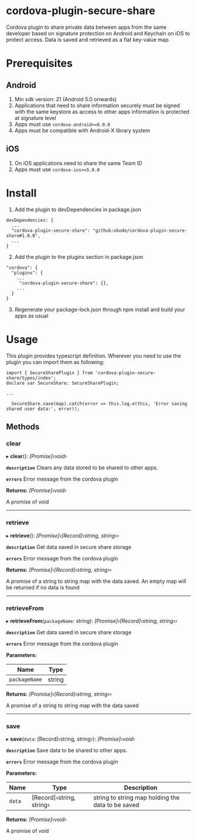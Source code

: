# cordova-plugin-secure-share
Cordova plugin to share private data between apps from the same developer based on signature protection on Android and Keychain on iOS to protect access. Data is saved and retrieved as a flat key-value map.

# Prerequisites

## Android
1. Min sdk version: 21 (Android 5.0 onwards)
2. Applications that need to share information securely must be signed with the same keystore as access to other apps information is protected at signature level
3. Apps must use `cordova-android>=8.0.0`
4. Apps must be compatible with Android-X library system

## iOS
1. On iOS applications need to share the same Team ID
2. Apps must use `cordova-ios>=5.0.0`

# Install

1. Add the plugin to devDependencies in package.json

```
devDependencies: {
  ...
  "cordova-plugin-secure-share": "github:okode/cordova-plugin-secure-share#1.0.0",
  ...
}
```
2. Add the plugin to the plugins section in package.json

```
"cordova": {
  "plugins": {
    ...
     "cordova-plugin-secure-share": {},
    ...
  }
}
```
3. Regenerate your package-lock.json through npm install and build your apps as usual

# Usage
This plugin provides typescript definition. Wherever you need to use the plugin you can import them as following:

```
import { SecureSharePlugin } from 'cordova-plugin-secure-share/types/index';
declare var SecureShare: SecureSharePlugin;

...

  SecureShare.save(map).catch(error => this.log.e(this, 'Error saving shared user data:', error));
```

## Methods

###  clear

▸ **clear**(): *[Promise]‹void›*

**`description`** Clears any data stored to be shared to other apps.

**`errors`** Error message from the cordova plugin

**Returns:** *[Promise]‹void›*

A promise of void

___

###  retrieve

▸ **retrieve**(): *[Promise]‹[Record]‹string, string››*

**`description`** Get data saved in secure share storage

**`errors`** Error message from the cordova plugin

**Returns:** *[Promise]‹[Record]‹string, string››*

A promise of a string to string map with the data saved. An empty map will be returned if no data is found

___

###  retrieveFrom

▸ **retrieveFrom**(`packageName`: string): *[Promise]‹[Record]‹string, string››*

**`description`** Get data saved in secure share storage

**`errors`** Error message from the cordova plugin

**Parameters:**

Name | Type |
------ | ------ |
`packageName` | string |

**Returns:** *[Promise]‹[Record]‹string, string››*

A promise of a string to string map with the data saved

___

###  save

▸ **save**(`data`: [Record]‹string, string›): *[Promise]‹void›*

**`description`** Save data to be shared to other apps.

**`errors`** Error message from the cordova plugin

**Parameters:**

Name | Type | Description |
------ | ------ | ------ |
`data` | [Record]‹string, string› | string to string map holding the data to be saved  |

**Returns:** *[Promise]‹void›*

A promise of void


